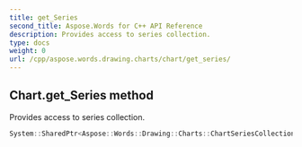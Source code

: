```yaml
---
title: get_Series
second_title: Aspose.Words for C++ API Reference
description: Provides access to series collection. 
type: docs
weight: 0
url: /cpp/aspose.words.drawing.charts/chart/get_series/
---
```

## Chart.get_Series method


Provides access to series collection.

```cpp
System::SharedPtr<Aspose::Words::Drawing::Charts::ChartSeriesCollection> Aspose::Words::Drawing::Charts::Chart::get_Series()
```

